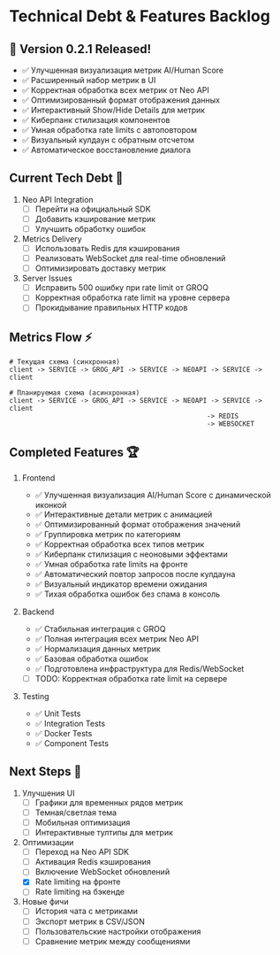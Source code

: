 # Technical Debt & Features Backlog

## 🎯 Version 0.2.1 Released!
- ✅ Улучшенная визуализация метрик AI/Human Score
- ✅ Расширенный набор метрик в UI
- ✅ Корректная обработка всех метрик от Neo API
- ✅ Оптимизированный формат отображения данных
- ✅ Интерактивный Show/Hide Details для метрик
- ✅ Киберпанк стилизация компонентов
- ✅ Умная обработка rate limits с автоповтором
- ✅ Визуальный кулдаун с обратным отсчетом
- ✅ Автоматическое восстановление диалога

## Current Tech Debt 🔧
1. Neo API Integration
   - [ ] Перейти на официальный SDK
   - [ ] Добавить кэширование метрик
   - [ ] Улучшить обработку ошибок

2. Metrics Delivery
   - [ ] Использовать Redis для кэширования
   - [ ] Реализовать WebSocket для real-time обновлений
   - [ ] Оптимизировать доставку метрик

3. Server Issues
   - [ ] Исправить 500 ошибку при rate limit от GROQ
   - [ ] Корректная обработка rate limit на уровне сервера
   - [ ] Прокидывание правильных HTTP кодов

## Metrics Flow ⚡
```
# Текущая схема (синхронная)
client -> SERVICE -> GROG_API -> SERVICE -> NEOAPI -> SERVICE -> client

# Планируемая схема (асинхронная)
client -> SERVICE -> GROG_API -> SERVICE -> NEOAPI -> SERVICE -> client
                                                  -> REDIS
                                                  -> WEBSOCKET
```

## Completed Features 🏆
1. Frontend
   - ✅ Улучшенная визуализация AI/Human Score с динамической иконкой
   - ✅ Интерактивные детали метрик с анимацией
   - ✅ Оптимизированный формат отображения значений
   - ✅ Группировка метрик по категориям
   - ✅ Корректная обработка всех типов метрик
   - ✅ Киберпанк стилизация с неоновыми эффектами
   - ✅ Умная обработка rate limits на фронте
   - ✅ Автоматический повтор запросов после кулдауна
   - ✅ Визуальный индикатор времени ожидания
   - ✅ Тихая обработка ошибок без спама в консоль

2. Backend
   - ✅ Стабильная интеграция с GROQ
   - ✅ Полная интеграция всех метрик Neo API
   - ✅ Нормализация данных метрик
   - ✅ Базовая обработка ошибок
   - ✅ Подготовлена инфраструктура для Redis/WebSocket
   - [ ] TODO: Корректная обработка rate limit на сервере

3. Testing
   - ✅ Unit Tests
   - ✅ Integration Tests
   - ✅ Docker Tests
   - ✅ Component Tests

## Next Steps 🚀
1. Улучшения UI
   - [ ] Графики для временных рядов метрик
   - [ ] Темная/светлая тема
   - [ ] Мобильная оптимизация
   - [ ] Интерактивные тултипы для метрик

2. Оптимизации
   - [ ] Переход на Neo API SDK
   - [ ] Активация Redis кэширования
   - [ ] Включение WebSocket обновлений
   - [x] Rate limiting на фронте
   - [ ] Rate limiting на бэкенде

3. Новые фичи
   - [ ] История чата с метриками
   - [ ] Экспорт метрик в CSV/JSON
   - [ ] Пользовательские настройки отображения
   - [ ] Сравнение метрик между сообщениями
